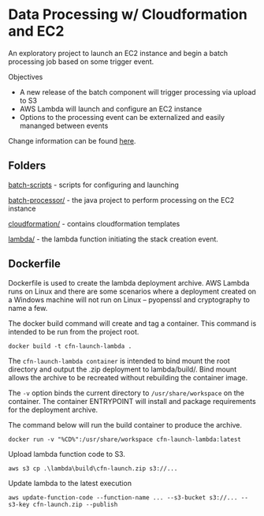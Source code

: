 # Data Processing w/ Cloudformation and EC2

An exploratory project to launch an EC2 instance and begin a batch processing job based on some trigger event.

Objectives
 - A new release of the batch component will trigger processing via upload to S3
 - AWS Lambda will launch and configure an EC2 instance
 - Options to the processing event can be externalized and easily mananged between events

Change information can be found [here](./changes.md).

## Folders
[batch-scripts](./batch-scripts/) - scripts for configuring and launching

[batch-processor/](./batch-processor/) - the java project to perform processing on the EC2 instance

[cloudformation/](./cloudformation/) - contains cloudformation templates

[lambda/](./lambda/) - the lambda function initiating the stack creation event.

## Dockerfile

Dockerfile is used to create the lambda deployment archive.  AWS Lambda runs on Linux and there are some scenarios where a deployment created on a Windows machine will not run on Linux &ndash; pyopenssl and cryptography to name a few.

The docker build command will create and tag a container.  This command is intended to be run from the project root.

`docker build -t cfn-launch-lambda .`

The `cfn-launch-lambda container` is intended to bind mount the root directory and output the .zip deployment to lambda/build/.  Bind mount allows the archive to be recreated without rebuilding the container image.

The `-v` option binds the current directory to `/usr/share/workspace` on the container.  The container ENTRYPOINT will install and package requirements for the deployment archive.

The command below will run the build container to produce the archive.

`docker run -v "%CD%":/usr/share/workspace cfn-launch-lambda:latest`

Upload lambda function code to S3.

`aws s3 cp .\lambda\build\cfn-launch.zip s3://...`

Update lambda to the latest execution

`aws update-function-code --function-name ... --s3-bucket s3://... --s3-key cfn-launch.zip --publish`
